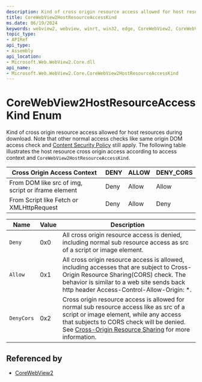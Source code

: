 ```yaml
---
description: Kind of cross origin resource access allowed for host resources during download.
title: CoreWebView2HostResourceAccessKind
ms.date: 06/19/2024
keywords: webview2, webview, winrt, win32, edge, CoreWebView2, CoreWebView2Controller, browser control, edge html, CoreWebView2HostResourceAccessKind
topic_type:
- APIRef
api_type:
- Assembly
api_location:
- Microsoft.Web.WebView2.Core.dll
api_name:
- Microsoft.Web.WebView2.Core.CoreWebView2HostResourceAccessKind
---
```


# CoreWebView2HostResourceAccessKind Enum

Kind of cross origin resource access allowed for host resources during download.
Note that other normal access checks like same origin DOM access check and [Content Security Policy](https://developer.mozilla.org/docs/Web/HTTP/CSP) still apply.
The following table illustrates the host resource cross origin access according to access context and `CoreWebView2HostResourceAccessKind`.

Cross Origin Access Context | DENY | ALLOW | DENY_CORS
--- | --- | --- | ---
From DOM like src of img, script or iframe element| Deny | Allow | Allow
From Script like Fetch or XMLHttpRequest| Deny | Allow | Deny

| Name |  Value | Description |
|--|--|--|
|`Deny` | 0x0  |  All cross origin resource access is denied, including normal sub resource access as src of a script or image element.|
|`Allow` | 0x1  |  All cross origin resource access is allowed, including accesses that are subject to Cross-Origin Resource Sharing(CORS) check. The behavior is similar to a web site sends back http header Access-Control-Allow-Origin: *.|
|`DenyCors` | 0x2  |  Cross origin resource access is allowed for normal sub resource access like as src of a script or image element, while any access that subjects to CORS check will be denied. See [Cross-Origin Resource Sharing](https://developer.mozilla.org/docs/Web/HTTP/CORS) for more information.|


## Referenced by

- [CoreWebView2](corewebview2.md)
